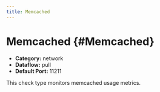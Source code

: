 ```yaml
---
title: Memcached
---
```


# Memcached {#Memcached}

 * **Category:** network
 * **Dataflow:** pull
 * **Default Port:** 11211

This check type monitors memcached usage metrics.
